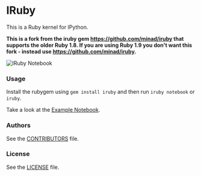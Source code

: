 # IRuby

This is a Ruby kernel for IPython.

**This is a fork from the iruby gem https://github.com/minad/iruby that supports the older Ruby 1.8. If you are
using Ruby 1.9 you don't want this fork - instead use https://github.com/minad/iruby.**

![IRuby Notebook](screenshot.png)

### Usage

Install the rubygem using `gem install iruby` and then run `iruby notebook` or `iruby`.

Take a look at the [Example Notebook](http://nbviewer.ipython.org/urls/raw.github.com/minad/iruby/master/IRuby-Example.ipynb).

### Authors

See the [CONTRIBUTORS](CONTRIBUTORS) file.

### License

See the [LICENSE](LICENSE) file.

